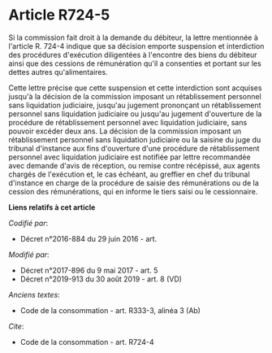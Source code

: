 # Article R724-5

Si la commission fait droit à la demande du débiteur, la lettre mentionnée à l'article R. 724-4 indique que sa décision
emporte suspension et interdiction des procédures d'exécution diligentées à l'encontre des biens du débiteur ainsi que des
cessions de rémunération qu'il a consenties et portant sur les dettes autres qu'alimentaires.

Cette lettre précise que cette suspension et cette interdiction sont acquises jusqu'à la décision de la commission imposant
un rétablissement personnel sans liquidation judiciaire, jusqu'au jugement prononçant un rétablissement personnel sans
liquidation judiciaire ou jusqu'au jugement d'ouverture de la procédure de rétablissement personnel avec liquidation
judiciaire, sans pouvoir excéder deux ans. La décision de la commission imposant un rétablissement personnel sans liquidation
judiciaire ou la saisine du juge du tribunal d'instance aux fins d'ouverture d'une procédure de rétablissement personnel avec
liquidation judiciaire est notifiée par lettre recommandée avec demande d'avis de réception, ou remise contre récépissé, aux
agents chargés de l'exécution et, le cas échéant, au greffier en chef du tribunal d'instance en charge de la procédure de
saisie des rémunérations ou de la cession des rémunérations, qui en informe le tiers saisi ou le cessionnaire.

**Liens relatifs à cet article**

_Codifié par_:

  - Décret n°2016-884 du 29 juin 2016 - art.

_Modifié par_:

  - Décret n°2017-896 du 9 mai 2017 - art. 5
  - Décret n°2019-913 du 30 août 2019 - art. 8 (VD)

_Anciens textes_:

  - Code de la consommation - art. R333-3, alinéa 3 (Ab)

_Cite_:

  - Code de la consommation - art. R724-4
